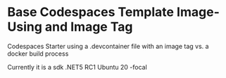 # Base Codespaces Template Image- Using and Image Tag

Codespaces Starter using a .devcontainer file with an image tag vs. a docker build process
 
Currently it is a sdk .NET5 RC1 Ubuntu 20 -focal
